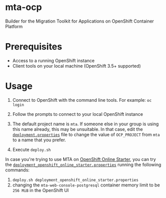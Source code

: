# mta-ocp
Builder for the Migration Toolkit for Applications on OpenShift Container Platform

# Prerequisites

- Access to a running OpenShift instance
- Client tools on your local machine (OpenShift 3.5+ supported)

# Usage

1. Connect to OpenShift with the command line tools. For example:
    `oc login`

2. Follow the prompts to connect to your local OpenShift instance

3. The default project name is `mta`. If someone else in your group is using this name already, this may be unsuitable. In that case, edit the [`deployment.properties`](deployment.properties) file to change the value of `OCP_PROJECT` from `mta` to a name that you prefer.

3. Execute `deploy.sh`

In case you're trying to use MTA on [OpenShift Online Starter](https://www.openshift.com/products/online/), you can try the [`deployment_openshift_online_starter.properties`](deployment_openshift_online_starter.properties) running the following commands:

1. `deploy.sh deployment_openshift_online_starter.properties`
2. changing the `mta-web-console-postgresql` container memory limit to be `256 MiB` in the OpenShift UI
